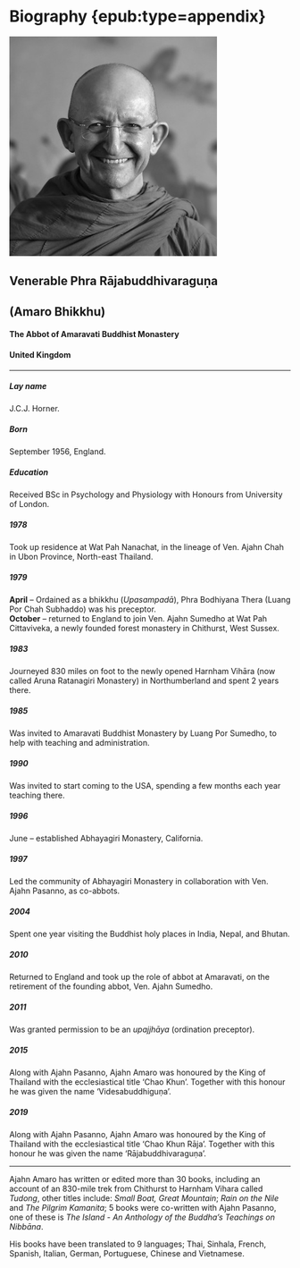 # Biography {epub:type=appendix}

![](assets/ajahn_amaro.jpg)

## Venerable Phra Rājabuddhivaraguṇa

## (Amaro Bhikkhu)

#### The Abbot of Amaravati Buddhist Monastery

#### United Kingdom

---

##### Lay name

J.C.J. Horner.

##### Born

September 1956, England.

##### Education

Received BSc in Psychology and Physiology with Honours from University of London.

##### 1978

Took up residence at Wat Pah Nanachat, in the lineage of Ven. Ajahn Chah in Ubon Province, North-east Thailand.

##### 1979

**April** – Ordained as a bhikkhu (_Upasampadā_), Phra Bodhiyana Thera (Luang Por Chah Subhaddo) was his preceptor.  
**October** – returned to England to join Ven. Ajahn Sumedho at Wat Pah Cittaviveka, a newly founded forest monastery in Chithurst, West Sussex.

##### 1983

Journeyed 830 miles on foot to the newly opened Harnham Vihāra (now called Aruna Ratanagiri Monastery) in Northumberland and spent 2 years there.

##### 1985

Was invited to Amaravati Buddhist Monastery by Luang Por Sumedho, to help with teaching and administration.

##### 1990

Was invited to start coming to the USA, spending a few months each year teaching there.

##### 1996

June – established Abhayagiri Monastery, California.

##### 1997

Led the community of Abhayagiri Monastery in collaboration with Ven. Ajahn Pasanno, as co-abbots.

##### 2004

Spent one year visiting the Buddhist holy places in India, Nepal, and Bhutan.

##### 2010

Returned to England and took up the role of abbot at Amaravati, on the retirement of the founding abbot, Ven. Ajahn Sumedho.

##### 2011

Was granted permission to be an _upajjhāya_ (ordination preceptor).

##### 2015

Along with Ajahn Pasanno, Ajahn Amaro was honoured by the King of Thailand with the ecclesiastical title ‘Chao Khun’. Together with this honour he was given the name ‘Videsabuddhiguṇa’.

##### 2019

Along with Ajahn Pasanno, Ajahn Amaro was honoured by the King of Thailand with the ecclesiastical title ‘Chao Khun Rāja’. Together with this honour he was given the name ‘Rājabuddhivaraguṇa’.

---

Ajahn Amaro has written or edited more than 30 books, including an account of an 830-mile trek from Chithurst to Harnham Vihara called _Tudong_, other titles include: _Small Boat, Great Mountain_; _Rain on the Nile_ and _The Pilgrim Kamanita_; 5 books were co-written with Ajahn Pasanno, one of these is _The Island - An Anthology of the Buddhaʼs Teachings on Nibbāna_.

His books have been translated to 9 languages; Thai, Sinhala, French, Spanish, Italian, German, Portuguese, Chinese and Vietnamese.
